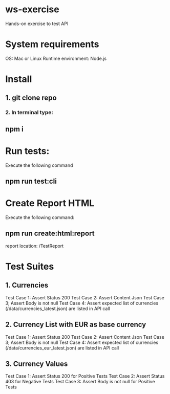 # ws-exercise
Hands-on exercise to test API

# System requirements
OS: Mac or Linux 
Runtime environment: Node.js

# Install

## 1. git clone repo
### 2. In terminal type: 
## npm i

# Run tests: 
Execute the following command
## npm run test:cli

# Create Report HTML
Execute the following command:
## npm run create:html:report
report location:  /TestReport

# Test Suites

## 1. Currencies
Test Case 1: Assert Status 200 
Test Case 2: Assert Content Json 
Test Case 3; Assert Body is not null 
Test Case 4: Assert expected list of currencies (/data/currencies_latest.json) are listed in API call 

## 2. Currency List with EUR as base currency
Test Case 1: Assert Status 200 
Test Case 2: Assert Content Json 
Test Case 3; Assert Body is not null 
Test Case 4: Assert expected list of currencies (/data/currencies_eur_latest.json) are listed in API call 

## 3. Currency Values
Test Case 1: Assert Status 200 for Positive Tests 
Test Case 2: Assert Status 403 for Negative Tests 
Test Case 3: Assert Body is not null for Positive Tests 
